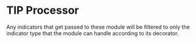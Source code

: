 # TIP Processor

Any indicators that get passed to these module will be filtered to only the indicator type that the module can handle according to its decorator.
